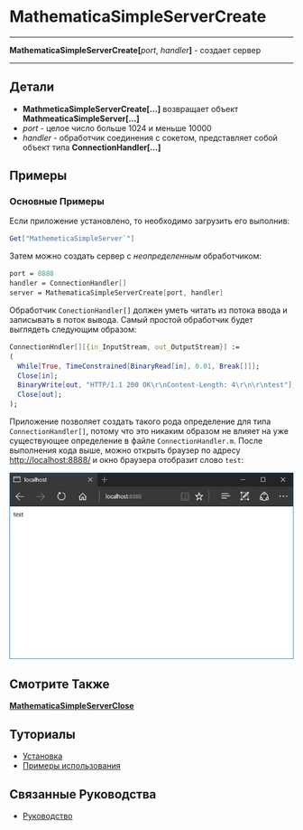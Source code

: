 # MathematicaSimpleServerCreate

---

**MathematicaSimpleServerCreate[**_port_, _handler_**]** - создает сервер

---

## Детали

- **MathmeticaSimpleServerCreate[...]** возвращает объект **MathmeaticaSimpleServer[...]**
- _port_ - целое число больше 1024 и меньше 10000
- _handler_ - обработчик соединения с сокетом, представляет собой объект типа **ConnectionHandler[...]**

## Примеры

### Основные Примеры

Если приложение установлено, то необходимо загрузить его выполнив: 

```mathematica
Get["MathemeticaSimpleServer`"]
```

Затем можно создать сервер с _неопределенным_ обработчиком: 

```mathematica
port = 8888
handler = ConnectionHandler[]
server = MathematicaSimpleServerCreate[port, handler]
```

Обработчик `ConectionHandler[]` должен уметь читать из потока ввода и записывать в поток вывода. 
Самый простой обработчик будет выглядеть следующим образом: 

```mathematica
ConnectionHndler[][{in_InputStream, out_OutputStream}] := 
(
  While[True, TimeConstrained[BinaryRead[in], 0.01, Break[]]];
  Close[in]; 
  BinaryWrite[out, "HTTP/1.1 200 OK\r\nContent-Length: 4\r\n\r\ntest"];
  Close[out];
); 
```

Приложение позволяет создать такого рода определение для типа `ConnectionHandler[]`, 
потому что это никаким образом не влияет на уже существующее определение в файле `ConnectionHandler.m`. 
После выполнения кода выше, можно открыть браузер по адресу [http://localhost:8888/](http://localhost:8888/) 
и окно браузера отобразит слово `test`:

![](./Images/test.png)

## Смотрите Также

**[MathematicaSimpleServerClose](./MathematicaSimpleServerClose.md)**

## Туториалы

- [Установка](../../Tutorials/Installation.md)
- [Примеры использования](../../Tutorials/ExampleOfUse.md)

## Связанные Руководства

- [Руководство](../../Guides/Guide.md)
